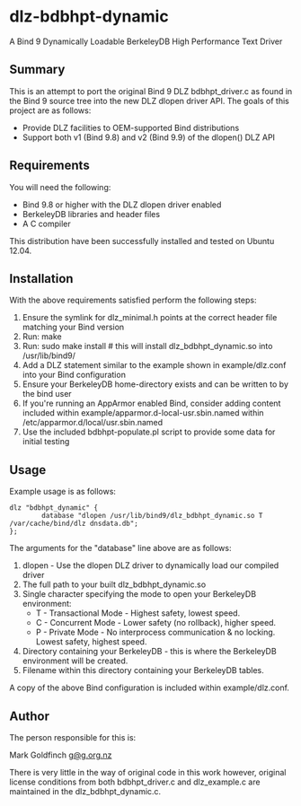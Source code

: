 dlz-bdbhpt-dynamic
==================

A Bind 9 Dynamically Loadable BerkeleyDB High Performance Text Driver

Summary
-------

This is an attempt to port the original Bind 9 DLZ bdbhpt_driver.c as
found in the Bind 9 source tree into the new DLZ dlopen driver API.
The goals of this project are as follows:

* Provide DLZ facilities to OEM-supported Bind distributions
* Support both v1 (Bind 9.8) and v2 (Bind 9.9) of the dlopen() DLZ API

Requirements
------------

You will need the following:
 * Bind 9.8 or higher with the DLZ dlopen driver enabled
 * BerkeleyDB libraries and header files
 * A C compiler

This distribution have been successfully installed and tested on Ubuntu 12.04.

Installation
------------

With the above requirements satisfied perform the following steps:

1. Ensure the symlink for dlz_minimal.h points at the correct header file matching your Bind version
2. Run: make
3. Run: sudo make install # this will install dlz_bdbhpt_dynamic.so into /usr/lib/bind9/
4. Add a DLZ statement similar to the example shown in example/dlz.conf into your Bind configuration
5. Ensure your BerkeleyDB home-directory exists and can be written to by the bind user
5. If you're running an AppArmor enabled Bind, consider adding content included within example/apparmor.d-local-usr.sbin.named within /etc/apparmor.d/local/usr.sbin.named
6. Use the included bdbhpt-populate.pl script to provide some data for initial testing

Usage
-----

Example usage is as follows:

```
dlz "bdbhpt_dynamic" {
        database "dlopen /usr/lib/bind9/dlz_bdbhpt_dynamic.so T /var/cache/bind/dlz dnsdata.db";
};
```

The arguments for the "database" line above are as follows:

1. dlopen - Use the dlopen DLZ driver to dynamically load our compiled driver
2. The full path to your built dlz_bdbhpt_dynamic.so
3. Single character specifying the mode to open your BerkeleyDB environment:
   * T - Transactional Mode - Highest safety, lowest speed.
   * C - Concurrent Mode - Lower safety (no rollback), higher speed.
   * P - Private Mode - No interprocess communication & no locking.  Lowest safety, highest speed.
4. Directory containing your BerkeleyDB - this is where the BerkeleyDB environment will be created.
5. Filename within this directory containing your BerkeleyDB tables.

A copy of the above Bind configuration is included within example/dlz.conf.

Author
------

The person responsible for this is:

 Mark Goldfinch <g@g.org.nz>

There is very little in the way of original code in this work however,
original license conditions from both bdbhpt_driver.c and
dlz_example.c are maintained in the dlz_bdbhpt_dynamic.c.